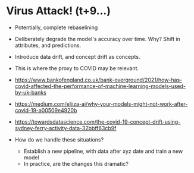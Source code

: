 # Virus Attack! (t+9...)

- Potentially, complete rebaselining
- Deliberately degrade the model's accuracy over time. Why? Shift in attributes, and predictions.
- Introduce data drift, and concept drift as concepts.
- This is where the proxy to COVID may be relevant.

- https://www.bankofengland.co.uk/bank-overground/2021/how-has-covid-affected-the-performance-of-machine-learning-models-used-by-uk-banks
- https://medium.com/eliiza-ai/why-your-models-might-not-work-after-covid-19-a00509e4920b
- https://towardsdatascience.com/the-covid-19-concept-drift-using-sydney-ferry-activity-data-32bbff63cb9f

- How do we handle these situations?
	- Establish a new pipeline, with data after xyz date and train a new model
	- In practice, are the changes this dramatic?

